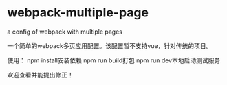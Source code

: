 # webpack-multiple-page
a config of webpack with multiple pages

一个简单的webpack多页应用配置。该配置暂不支持vue，针对传统的项目。

使用：
npm install安装依赖
npm run build打包
npm run dev本地启动测试服务

欢迎查看并能提出修正！
